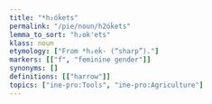 ```yaml
---
title: "*h₂óḱets"
permalink: "/pie/noun/h2óḱets"
lemma_to_sort: "h₂ok'ets"
klass: noun
etymology: ["From *h₂eḱ- (“sharp”)."]
markers: [["f", "feminine gender"]]
synonyms: []
definitions: [["harrow"]]
topics: ["ine-pro:Tools", "ine-pro:Agriculture"]
---
```

